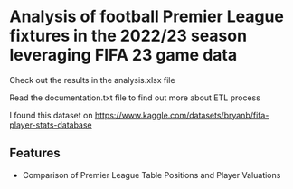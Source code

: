# Analysis of football Premier League fixtures in the 2022/23 season leveraging FIFA 23 game data

Check out the results in the analysis.xlsx file

Read the documentation.txt file to find out more about ETL process

I found this dataset on https://www.kaggle.com/datasets/bryanb/fifa-player-stats-database

## Features

* Comparison of Premier League Table Positions and Player Valuations

